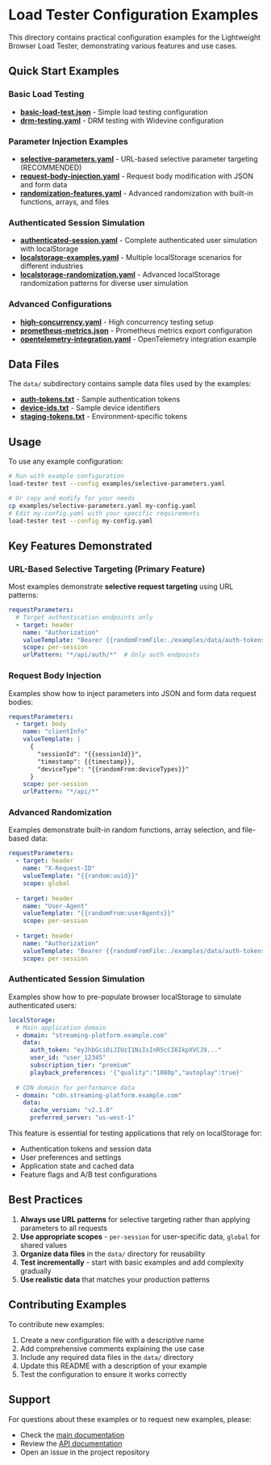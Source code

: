 # Load Tester Configuration Examples

This directory contains practical configuration examples for the Lightweight Browser Load Tester, demonstrating various features and use cases.

## Quick Start Examples

### Basic Load Testing
- **[basic-load-test.json](basic-load-test.json)** - Simple load testing configuration
- **[drm-testing.yaml](drm-testing.yaml)** - DRM testing with Widevine configuration

### Parameter Injection Examples
- **[selective-parameters.yaml](selective-parameters.yaml)** - URL-based selective parameter targeting (RECOMMENDED)
- **[request-body-injection.yaml](request-body-injection.yaml)** - Request body modification with JSON and form data
- **[randomization-features.yaml](randomization-features.yaml)** - Advanced randomization with built-in functions, arrays, and files

### Authenticated Session Simulation
- **[authenticated-session.yaml](authenticated-session.yaml)** - Complete authenticated user simulation with localStorage
- **[localstorage-examples.yaml](localstorage-examples.yaml)** - Multiple localStorage scenarios for different industries
- **[localstorage-randomization.yaml](localstorage-randomization.yaml)** - Advanced localStorage randomization patterns for diverse user simulation

### Advanced Configurations
- **[high-concurrency.yaml](high-concurrency.yaml)** - High concurrency testing setup
- **[prometheus-metrics.json](prometheus-metrics.json)** - Prometheus metrics export configuration
- **[opentelemetry-integration.yaml](opentelemetry-integration.yaml)** - OpenTelemetry integration example

## Data Files

The `data/` subdirectory contains sample data files used by the examples:
- **[auth-tokens.txt](data/auth-tokens.txt)** - Sample authentication tokens
- **[device-ids.txt](data/device-ids.txt)** - Sample device identifiers
- **[staging-tokens.txt](data/staging-tokens.txt)** - Environment-specific tokens

## Usage

To use any example configuration:

```bash
# Run with example configuration
load-tester test --config examples/selective-parameters.yaml

# Or copy and modify for your needs
cp examples/selective-parameters.yaml my-config.yaml
# Edit my-config.yaml with your specific requirements
load-tester test --config my-config.yaml
```

## Key Features Demonstrated

### URL-Based Selective Targeting (Primary Feature)
Most examples demonstrate **selective request targeting** using URL patterns:

```yaml
requestParameters:
  # Target authentication endpoints only
  - target: header
    name: "Authorization"
    valueTemplate: "Bearer {{randomFromFile:./examples/data/auth-tokens.txt}}"
    scope: per-session
    urlPattern: "*/api/auth/*"  # Only auth endpoints
```

### Request Body Injection
Examples show how to inject parameters into JSON and form data request bodies:

```yaml
requestParameters:
  - target: body
    name: "clientInfo"
    valueTemplate: |
      {
        "sessionId": "{{sessionId}}",
        "timestamp": {{timestamp}},
        "deviceType": "{{randomFrom:deviceTypes}}"
      }
    scope: per-session
    urlPattern: "*/api/*"
```

### Advanced Randomization
Examples demonstrate built-in random functions, array selection, and file-based data:

```yaml
requestParameters:
  - target: header
    name: "X-Request-ID"
    valueTemplate: "{{random:uuid}}"
    scope: global
  
  - target: header
    name: "User-Agent"
    valueTemplate: "{{randomFrom:userAgents}}"
    scope: per-session
  
  - target: header
    name: "Authorization"
    valueTemplate: "Bearer {{randomFromFile:./examples/data/auth-tokens.txt}}"
    scope: per-session
```

### Authenticated Session Simulation
Examples show how to pre-populate browser localStorage to simulate authenticated users:

```yaml
localStorage:
  # Main application domain
  - domain: "streaming-platform.example.com"
    data:
      auth_token: "eyJhbGciOiJIUzI1NiIsInR5cCI6IkpXVCJ9..."
      user_id: "user_12345"
      subscription_tier: "premium"
      playback_preferences: '{"quality":"1080p","autoplay":true}'
  
  # CDN domain for performance data
  - domain: "cdn.streaming-platform.example.com"
    data:
      cache_version: "v2.1.0"
      preferred_server: "us-west-1"
```

This feature is essential for testing applications that rely on localStorage for:
- Authentication tokens and session data
- User preferences and settings
- Application state and cached data
- Feature flags and A/B test configurations

## Best Practices

1. **Always use URL patterns** for selective targeting rather than applying parameters to all requests
2. **Use appropriate scopes** - `per-session` for user-specific data, `global` for shared values
3. **Organize data files** in the `data/` directory for reusability
4. **Test incrementally** - start with basic examples and add complexity gradually
5. **Use realistic data** that matches your production patterns

## Contributing Examples

To contribute new examples:

1. Create a new configuration file with a descriptive name
2. Add comprehensive comments explaining the use case
3. Include any required data files in the `data/` directory
4. Update this README with a description of your example
5. Test the configuration to ensure it works correctly

## Support

For questions about these examples or to request new examples, please:
- Check the [main documentation](../docs/)
- Review the [API documentation](../API.md)
- Open an issue in the project repository